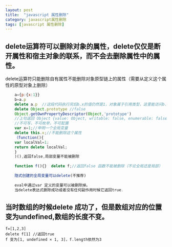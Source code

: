 ```yaml
---
layout: post
title:  "javascript 属性删除"
category: javascript属性删除
tags: [javascript 属性删除]
---
```

## delete运算符可以删除对象的属性，delete仅仅是断开属性和宿主对象的联系，而不会去删除属性中的属性。
   delete运算符只能删除自有属性不能删除对象原型链上的属性（需要从定义这个属性的原型对象上删除） 	
```javascript
	a={p:{x:1}}
	b=a.p
	delete a.p	//这段代码执行完后b.x的值仍然是1，对象属于引用类型，这里能访问b.x也是正常。
	delete Object.prototype //false
	Object.getOwnPropertyDescriptor(Object,'prototype')
	//上句返回 Object {value: Object, writable: false, enumerable: false, configurable: false}
	//不可写，不可枚举，不可配置
	var x=1;//申明一个全局变量
	delete this.x;//不能删除这个属性
	（function(){
	var localVal=1;
	return delete localVal;
	}
	)(),返回false,局部变量不能被删除
	
	function f(){}  delete f;//返回false 函数不能被删除（不论全局还是局部）
	
	隐式创建的全局变量可以delete(不推荐)
	
	eval中通过var 定义的变量可以被删除掉。
	当delete表达式删除成功或者没有任何副作用时候它返回true.
```
## 当时数组的时候delete 成功了，但是数组对应的位置变为undefined,数组的长度不变。
	f=[1,2,3]
	delete f[1] //返回true
	f 变为[1, undefined × 1, 3]，f.length依然为3	
	

	



		


	






